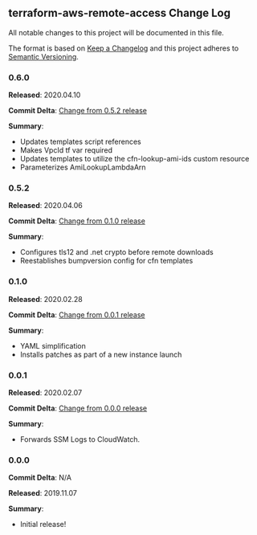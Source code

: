 ## terraform-aws-remote-access Change Log

All notable changes to this project will be documented in this file.

The format is based on [Keep a Changelog](http://keepachangelog.com/) and this project adheres to [Semantic Versioning](http://semver.org/).

### 0.6.0

**Released**: 2020.04.10

**Commit Delta**: [Change from 0.5.2 release](https://github.com/MetroStar/terraform-aws-remote-access/compare/0.5.2...0.6.0)

**Summary**:

*   Updates templates script references
*   Makes VpcId tf var required
*   Updates templates to utilize the cfn-lookup-ami-ids custom resource
*   Parameterizes AmiLookupLambdaArn

### 0.5.2

**Released**: 2020.04.06

**Commit Delta**: [Change from 0.1.0 release](https://github.com/MetroStar/terraform-aws-remote-access/compare/0.1.0...0.5.2)

**Summary**:

*   Configures tls12 and .net crypto before remote downloads
*   Reestablishes bumpversion config for cfn templates

### 0.1.0

**Released**: 2020.02.28

**Commit Delta**: [Change from 0.0.1 release](https://github.com/MetroStar/terraform-aws-remote-access/compare/0.0.1...0.1.0)

**Summary**:

*   YAML simplification
*   Installs patches as part of a new instance launch

### 0.0.1

**Released**: 2020.02.07

**Commit Delta**: [Change from 0.0.0 release](https://github.com/MetroStar/terraform-aws-remote-access/compare/0.0.0...0.0.1)

**Summary**:

*   Forwards SSM Logs to CloudWatch.

### 0.0.0

**Commit Delta**: N/A

**Released**: 2019.11.07

**Summary**:

*   Initial release!
